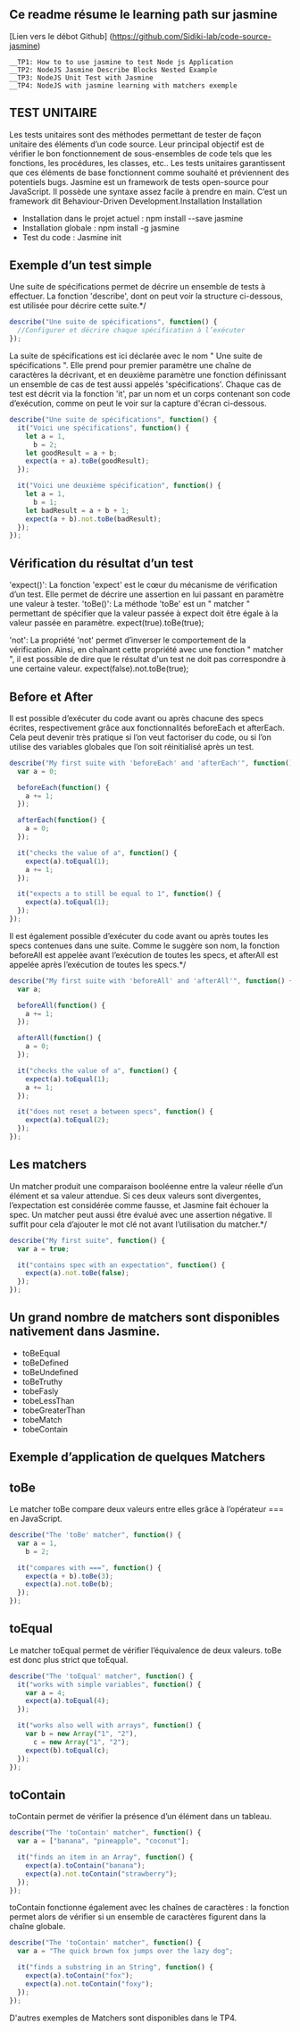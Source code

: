 ## Ce readme résume le learning path sur jasmine
[Lien vers le débot Github] (https://github.com/Sidiki-lab/code-source-jasmine)
````Il contient 4 TPs à réaliser pour comprendre les fonctions de base de Jasmine :
__TP1: How to to use jasmine to test Node js Application
__TP2: NodeJS Jasmine Describe Blocks Nested Example
__TP3: NodeJS Unit Test with Jasmine
__TP4: NodeJS with jasmine learning with matchers exemple
````

## TEST UNITAIRE
Les tests unitaires sont des méthodes permettant de tester de façon unitaire des éléments d’un code source. Leur principal objectif est de vérifier le bon fonctionnement de sous-ensembles de code tels que les fonctions, les procédures, les classes, etc.. Les tests unitaires garantissent que ces éléments de base fonctionnent comme souhaité et préviennent des potentiels bugs.
Jasmine est un framework de tests open-source pour JavaScript. Il possède une syntaxe assez facile à prendre en main. C’est un framework dit Behaviour-Driven Development.Installation
Installation
- Installation dans le projet actuel : npm install --save jasmine
-	Installation globale : npm install -g jasmine
-	Test du code : Jasmine init 

## Exemple d’un test simple 
Une suite de spécifications permet de décrire un ensemble de tests à effectuer. La fonction 'describe', dont on peut voir la structure ci-dessous, est utilisée pour décrire cette suite.*/

```javascript
describe("Une suite de spécifications", function() {
  //Configurer et décrire chaque spécification à l’exécuter
});
```

La suite de spécifications est ici déclarée avec le nom " Une suite de spécifications ". Elle prend pour premier paramètre une chaîne de caractères la décrivant, et en deuxième paramètre une fonction définissant un ensemble de cas de test aussi appelés 'spécifications'. Chaque cas de test est décrit via la fonction 'it', par un nom et un corps contenant son code d’exécution, comme on peut le voir sur la capture d'écran ci-dessous.

```javascript
describe("Une suite de spécifications", function() {
  it("Voici une spécifications", function() {
    let a = 1,
      b = 2;
    let goodResult = a + b;
    expect(a + a).toBe(goodResult);
  });

  it("Voici une deuxième spécification", function() {
    let a = 1,
      b = 1;
    let badResult = a + b + 1;
    expect(a + b).not.toBe(badResult);
  });
});
```
## Vérification du résultat d’un test
'expect()': La fonction 'expect' est le cœur du mécanisme de vérification d’un test. Elle permet de décrire une assertion en lui passant en paramètre une valeur à tester. 
'toBe()': La méthode 'toBe' est un " matcher " permettant de spécifier que la valeur passée à expect doit être égale à la valeur passée en paramètre.
  expect(true).toBe(true);

'not': La propriété 'not' permet d’inverser le comportement de la vérification. Ainsi, en chaînant cette propriété avec une fonction " matcher ", il est possible de dire que le résultat d'un test ne doit pas correspondre à une certaine valeur.
expect(false).not.toBe(true);

## Before et After
Il est possible d’exécuter du code avant ou après chacune des specs écrites, respectivement grâce aux fonctionnalités beforeEach et afterEach. Cela peut devenir très pratique si l’on veut factoriser du code, ou si l’on utilise des variables globales que l’on soit réinitialisé après un test.

```javascript
describe("My first suite with 'beforeEach' and 'afterEach'", function() {
  var a = 0;

  beforeEach(function() {
    a += 1;
  });

  afterEach(function() {
    a = 0;
  });

  it("checks the value of a", function() {
    expect(a).toEqual(1);
    a += 1;
  });

  it("expects a to still be equal to 1", function() {
    expect(a).toEqual(1);
  });
});
```
Il est également possible d’exécuter du code avant ou après toutes les specs contenues dans une suite. Comme le suggère son nom, la fonction beforeAll est appelée avant l’exécution de toutes les specs, et afterAll est appelée après l’exécution de toutes les specs.*/

```javascript
describe("My first suite with 'beforeAll' and 'afterAll'", function() {
  var a;

  beforeAll(function() {
    a += 1;
  });

  afterAll(function() {
    a = 0;
  });

  it("checks the value of a", function() {
    expect(a).toEqual(1);
    a += 1;
  });

  it("does not reset a between specs", function() {
    expect(a).toEqual(2);
  });
});
```
## Les matchers
Un matcher produit une comparaison booléenne entre la valeur réelle d’un élément et sa valeur attendue. Si ces deux valeurs sont divergentes, l’expectation est considérée comme fausse, et Jasmine fait échouer la spec.
Un matcher peut aussi être évalué avec une assertion négative. Il suffit pour cela d’ajouter le mot clé not avant l’utilisation du matcher.*/

```javascript
describe("My first suite", function() {
  var a = true;

  it("contains spec with an expectation", function() {
    expect(a).not.toBe(false);
  });
});
```
## Un grand nombre de matchers sont disponibles nativement dans Jasmine.
- toBeEqual
- toBeDefined
- toBeUndefined
- toBeTruthy
- tobeFasly
- tobeLessThan
- tobeGreaterThan
- tobeMatch
- tobeContain

## Exemple d’application de quelques Matchers

## toBe
Le matcher toBe compare deux valeurs entre elles grâce à l’opérateur === en JavaScript.
```javascript
describe("The 'toBe' matcher", function() {
  var a = 1,
    b = 2;

  it("compares with ===", function() {
    expect(a + b).toBe(3);
    expect(a).not.toBe(b);
  });
});
```
## toEqual
Le matcher toEqual permet de vérifier l’équivalence de deux valeurs. toBe est donc plus strict que toEqual.

```javascript
describe("The 'toEqual' matcher", function() {
  it("works with simple variables", function() {
    var a = 4;
    expect(a).toEqual(4);
  });

  it("works also well with arrays", function() {
    var b = new Array("1", "2"),
      c = new Array("1", "2");
    expect(b).toEqual(c);
  });
});
```
## toContain
toContain permet de vérifier la présence d’un élément dans un tableau.
```javascript
describe("The 'toContain' matcher", function() {
  var a = ["banana", "pineapple", "coconut"];

  it("finds an item in an Array", function() {
    expect(a).toContain("banana");
    expect(a).not.toContain("strawberry");
  });
});
```
toContain fonctionne également avec les chaînes de caractères : la fonction permet alors de vérifier si un ensemble de caractères figurent dans la chaîne globale.
```javascript
describe("The 'toContain' matcher", function() {
  var a = "The quick brown fox jumps over the lazy dog";

  it("finds a substring in an String", function() {
    expect(a).toContain("fox");
    expect(a).not.toContain("foxy");
  });
});
```
D'autres exemples de Matchers sont disponibles dans le TP4.
